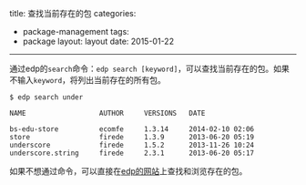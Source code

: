 title: 查找当前存在的包
categories:
- package-management
tags:
-  package
layout:
    layout
date:
    2015-01-22
---
通过edp的`search`命令：`edp search [keyword]`，可以查找当前存在的包。如果不输入`keyword`，将列出当前存在的所有包。

```
$ edp search under

NAME                  AUTHOR     VERSIONS   DATE

bs-edu-store          ecomfe     1.3.14     2014-02-10 02:06
store                 firede     1.3.9      2013-06-20 05:19
underscore            firede     1.5.2      2013-11-26 10:24
underscore.string     firede     2.3.1      2013-06-20 05:17
```

如果不想通过命令，可以直接在[edp的网站](http://edp.baidu.com/)上查找和浏览存在的包。